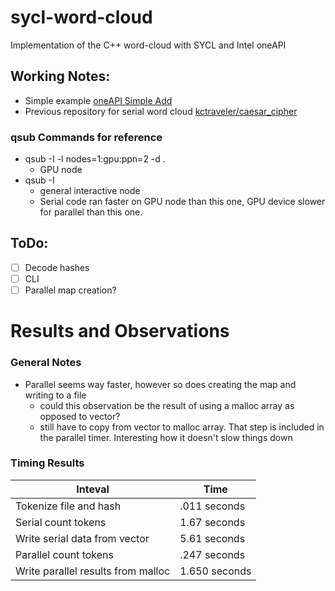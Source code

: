 # sycl-word-cloud
Implementation of the C++ word-cloud with SYCL and Intel oneAPI

## Working Notes:
- Simple example [oneAPI Simple Add](https://github.com/oneapi-src/oneAPI-samples/tree/master/DirectProgramming/C%2B%2BSYCL/DenseLinearAlgebra/simple-add)
- Previous repository for serial word cloud [kctraveler/caesar_cipher](https://github.com/kctraveler/caesar_cipher)

### qsub Commands for reference
- qsub -I -l nodes=1:gpu:ppn=2 -d .
    - GPU node
- qsub -I
    - general interactive node
    - Serial code ran  faster on GPU node than this one, GPU device slower for parallel than this one.

## ToDo:
- [ ] Decode hashes
- [ ] CLI
- [ ] Parallel map creation?

# Results and Observations
### General Notes
- Parallel seems way faster, however so does creating the map and writing to a file
    - could this observation be the result of using a malloc array as opposed to vector?
    - still have to copy from vector to malloc array. That step is included in the parallel timer. Interesting how it doesn't slow things down


### Timing Results
| Inteval | Time |
| --- | --- |
| Tokenize file and hash | .011 seconds |
| Serial count tokens | 1.67 seconds |
| Write serial data from vector | 5.61 seconds |
| Parallel count tokens | .247 seconds |
| Write parallel results from malloc | 1.650 seconds |
